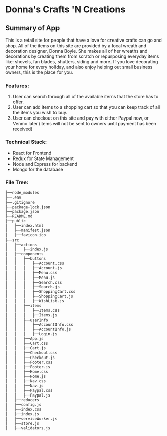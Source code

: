 # Donna's Crafts 'N Creations

## Summary of App

This is a retail site for people that have a love for creative crafts can go and shop.  All of the items on this site are provided by a  local wreath and decoration designer, Donna Boyle.  She makes all of her wreaths and decorations by creating them from scratch or repurposing everyday items like: shovels, fan blades, shutters, siding and more.  If you love decorating your home for every holiday, and also enjoy helping out small business owners, this is the place for you.

### Features:
1. User can search through all of the available items that the store has to offer.
2. User can add items to a shopping cart so that you can keep track of all the items you wish to buy.
3. User can checkout on this site and pay with either Paypal now, or Venmo later (items will not be sent to owners until payment has been received)

### Technical Stack:
- React for Frontend
- Redux for State Management
- Node and Express for backend
- Mongo for the database

### File Tree:
``` bash
├──node_modules
├──.env
├──.gitignore
├──package-lock.json
├──package.json
├──README.md
├──public
│   ├──index.html
│   ├──manifest.json
│   ├──favicon.ico
├──src
│   ├──actions
│   │   ├──index.js
│   ├──components
│   │   ├──buttons
│   │   │   ├──Account.css
│   │   │   ├──Account.js
│   │   │   ├──Menu.css
│   │   │   ├──Menu.js
│   │   │   ├──Search.css
│   │   │   ├──Search.js
│   │   │   ├──ShoppingCart.css
│   │   │   ├──ShoppingCart.js
│   │   │   ├──WishList.js
│   │   ├──items
│   │   │   ├──Items.css
│   │   │   ├──Items.js
│   │   ├──userInfo
│   │   │   ├──AccountInfo.css
│   │   │   ├──AccountInfo.js
│   │   │   ├──Login.js
│   │   ├──App.js
│   │   ├──Cart.css
│   │   ├──Cart.js
│   │   ├──Checkout.css
│   │   ├──Checkout.js
│   │   ├──Footer.css
│   │   ├──Footer.js
│   │   ├──Home.css
│   │   ├──Home.js
│   │   ├──Nav.css
│   │   ├──Nav.js
│   │   ├──Paypal.css
│   │   ├──Paypal.js
│   ├──reducers
│   ├──config.js
│   ├──index.css
│   ├──index.js
│   ├──serviceWorker.js
│   ├──store.js
│   ├──validators.js
```